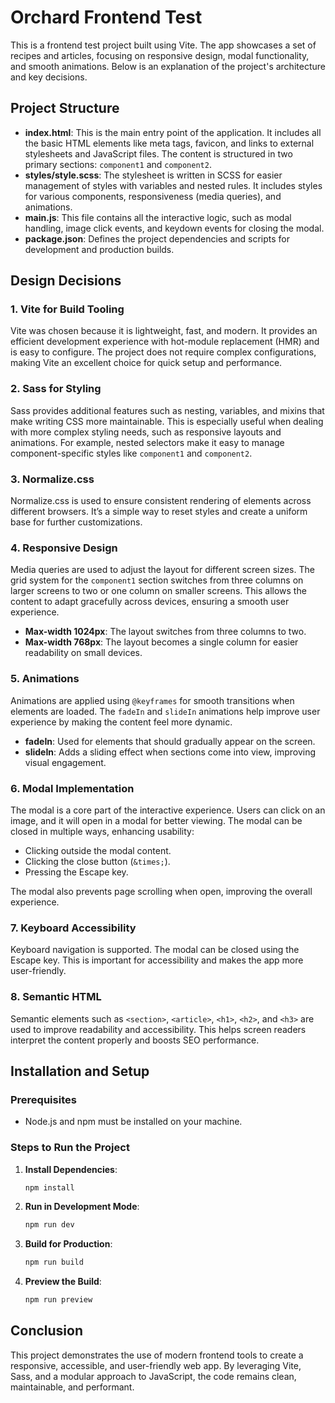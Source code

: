 # Orchard Frontend Test

This is a frontend test project built using Vite. The app showcases a set of recipes and articles, focusing on responsive design, modal functionality, and smooth animations. Below is an explanation of the project's architecture and key decisions.

## Project Structure

- **index.html**: This is the main entry point of the application. It includes all the basic HTML elements like meta tags, favicon, and links to external stylesheets and JavaScript files. The content is structured in two primary sections: `component1` and `component2`.
- **styles/style.scss**: The stylesheet is written in SCSS for easier management of styles with variables and nested rules. It includes styles for various components, responsiveness (media queries), and animations.
- **main.js**: This file contains all the interactive logic, such as modal handling, image click events, and keydown events for closing the modal.
- **package.json**: Defines the project dependencies and scripts for development and production builds.

## Design Decisions

### 1. Vite for Build Tooling

Vite was chosen because it is lightweight, fast, and modern. It provides an efficient development experience with hot-module replacement (HMR) and is easy to configure. The project does not require complex configurations, making Vite an excellent choice for quick setup and performance.

### 2. Sass for Styling

Sass provides additional features such as nesting, variables, and mixins that make writing CSS more maintainable. This is especially useful when dealing with more complex styling needs, such as responsive layouts and animations. For example, nested selectors make it easy to manage component-specific styles like `component1` and `component2`.

### 3. Normalize.css

Normalize.css is used to ensure consistent rendering of elements across different browsers. It’s a simple way to reset styles and create a uniform base for further customizations.

### 4. Responsive Design

Media queries are used to adjust the layout for different screen sizes. The grid system for the `component1` section switches from three columns on larger screens to two or one column on smaller screens. This allows the content to adapt gracefully across devices, ensuring a smooth user experience.

- **Max-width 1024px**: The layout switches from three columns to two.
- **Max-width 768px**: The layout becomes a single column for easier readability on small devices.

### 5. Animations

Animations are applied using `@keyframes` for smooth transitions when elements are loaded. The `fadeIn` and `slideIn` animations help improve user experience by making the content feel more dynamic.

- **fadeIn**: Used for elements that should gradually appear on the screen.
- **slideIn**: Adds a sliding effect when sections come into view, improving visual engagement.

### 6. Modal Implementation

The modal is a core part of the interactive experience. Users can click on an image, and it will open in a modal for better viewing. The modal can be closed in multiple ways, enhancing usability:

- Clicking outside the modal content.
- Clicking the close button (`&times;`).
- Pressing the Escape key.

The modal also prevents page scrolling when open, improving the overall experience.

### 7. Keyboard Accessibility

Keyboard navigation is supported. The modal can be closed using the Escape key. This is important for accessibility and makes the app more user-friendly.

### 8. Semantic HTML

Semantic elements such as `<section>`, `<article>`, `<h1>`, `<h2>`, and `<h3>` are used to improve readability and accessibility. This helps screen readers interpret the content properly and boosts SEO performance.

## Installation and Setup

### Prerequisites

- Node.js and npm must be installed on your machine.

### Steps to Run the Project

1. **Install Dependencies**:

   ```bash
   npm install
   ```

2. **Run in Development Mode**:

   ```bash
   npm run dev
   ```

3. **Build for Production**:

   ```bash
   npm run build
   ```

4. **Preview the Build**:
   ```bash
   npm run preview
   ```

## Conclusion

This project demonstrates the use of modern frontend tools to create a responsive, accessible, and user-friendly web app. By leveraging Vite, Sass, and a modular approach to JavaScript, the code remains clean, maintainable, and performant.
